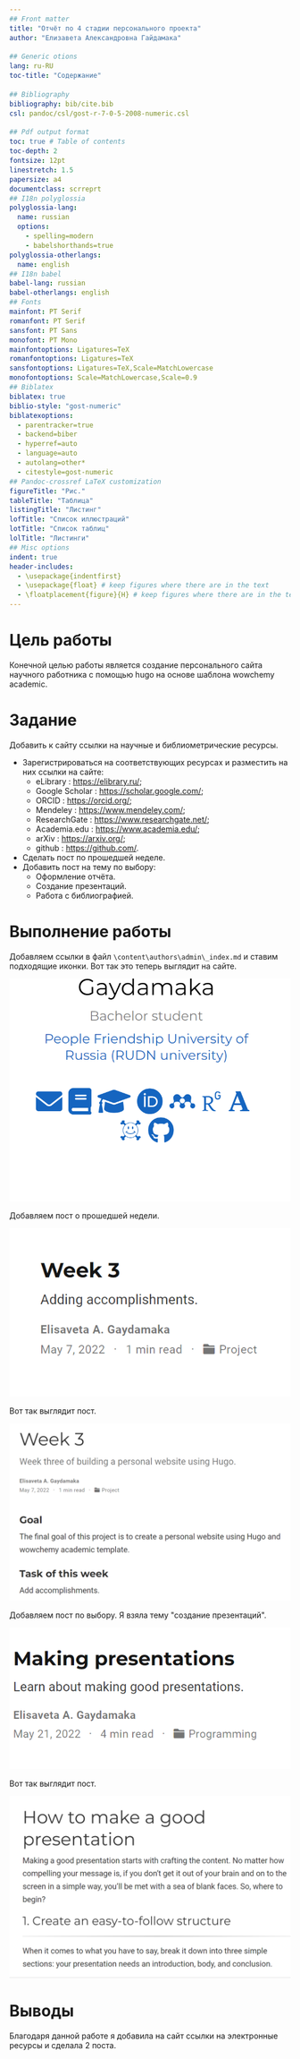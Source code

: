 ```yaml
---
## Front matter
title: "Отчёт по 4 стадии персонального проекта"
author: "Елизавета Александровна Гайдамака"

## Generic otions
lang: ru-RU
toc-title: "Содержание"

## Bibliography
bibliography: bib/cite.bib
csl: pandoc/csl/gost-r-7-0-5-2008-numeric.csl

## Pdf output format
toc: true # Table of contents
toc-depth: 2
fontsize: 12pt
linestretch: 1.5
papersize: a4
documentclass: scrreprt
## I18n polyglossia
polyglossia-lang:
  name: russian
  options:
	- spelling=modern
	- babelshorthands=true
polyglossia-otherlangs:
  name: english
## I18n babel
babel-lang: russian
babel-otherlangs: english
## Fonts
mainfont: PT Serif
romanfont: PT Serif
sansfont: PT Sans
monofont: PT Mono
mainfontoptions: Ligatures=TeX
romanfontoptions: Ligatures=TeX
sansfontoptions: Ligatures=TeX,Scale=MatchLowercase
monofontoptions: Scale=MatchLowercase,Scale=0.9
## Biblatex
biblatex: true
biblio-style: "gost-numeric"
biblatexoptions:
  - parentracker=true
  - backend=biber
  - hyperref=auto
  - language=auto
  - autolang=other*
  - citestyle=gost-numeric
## Pandoc-crossref LaTeX customization
figureTitle: "Рис."
tableTitle: "Таблица"
listingTitle: "Листинг"
lofTitle: "Список иллюстраций"
lotTitle: "Список таблиц"
lolTitle: "Листинги"
## Misc options
indent: true
header-includes:
  - \usepackage{indentfirst}
  - \usepackage{float} # keep figures where there are in the text
  - \floatplacement{figure}{H} # keep figures where there are in the text
---
```


# Цель работы

Конечной целью работы является создание персонального сайта научного работника с помощью hugo на основе шаблона wowchemy academic.

# Задание

Добавить к сайту ссылки на научные и библиометрические ресурсы.

- Зарегистрироваться на соответствующих ресурсах и разместить на них ссылки на сайте:
  - eLibrary : https://elibrary.ru/;
  - Google Scholar : https://scholar.google.com/;
  - ORCID : https://orcid.org/;
  - Mendeley : https://www.mendeley.com/;
  - ResearchGate : https://www.researchgate.net/;
  - Academia.edu : https://www.academia.edu/;
  - arXiv : https://arxiv.org/;
  - github : https://github.com/.
- Сделать пост по прошедшей неделе.
- Добавить пост на тему по выбору:
  - Оформление отчёта.
  - Создание презентаций.
  - Работа с библиографией.

# Выполнение работы

Добавляем ссылки в файл `\content\authors\admin\_index.md` и ставим подходящие иконки. Вот так это теперь выглядит на сайте.

![Рис.1](image\picture1.png)  

Добавляем пост о прошедшей недели.

![Рис.2](image\picture2.png)  

Вот так выглядит пост.

![Рис.3](image\picture3.png) 

Добавляем пост по выбору. Я взяла тему "создание презентаций".

![Рис.4](image\picture4.png)  

Вот так выглядит пост.

![Рис.5](image\picture5.png) 

# Выводы

Благодаря данной работе я добавила на сайт ссылки на электронные ресурсы и сделала 2 поста.
